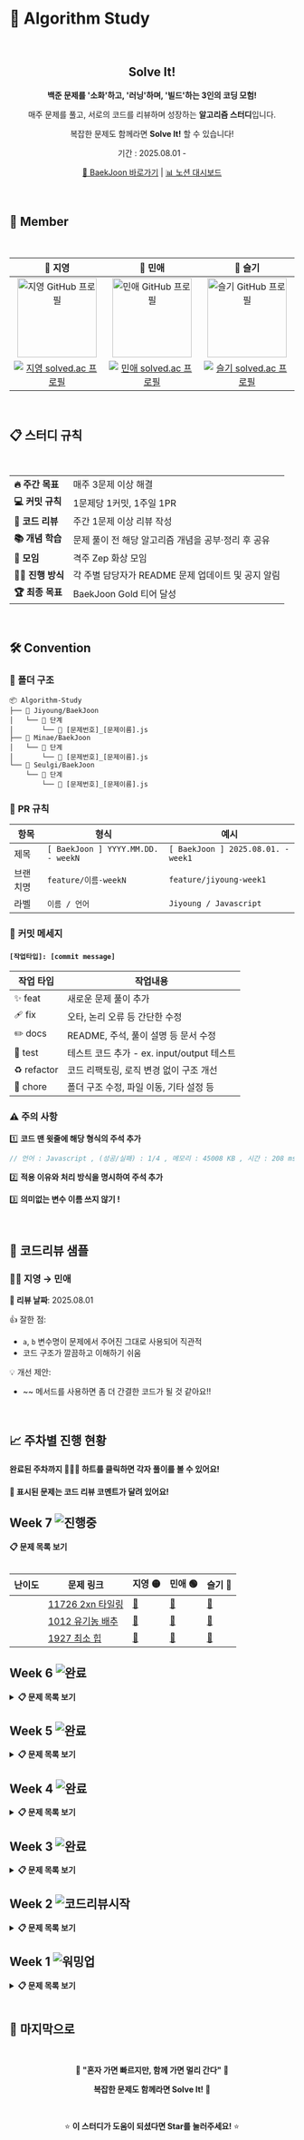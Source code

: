 # 🚀 Algorithm Study

<br>

<div align="center">

## Solve It!

**백준 문제를 '소화'하고, '러닝'하며, '빌드'하는 3인의 코딩 모험!**

매주 문제를 풀고, 서로의 코드를 리뷰하며 성장하는 **알고리즘 스터디**입니다.

복잡한 문제도 함께라면 **Solve It!** 할 수 있습니다!

기간 : 2025.08.01 - <br>

[🎯 BaekJoon 바로가기](https://www.acmicpc.net/step) | [📊 노션 대시보드](https://solve-it.notion.site/solve-it-study)

</div>

<br>

## 👥 Member

<div align="center">

<br>

<table>
  <thead>
    <tr align="center">
      <th>💛 지영</th>
      <th>💚 민애</th>
      <th>💙 슬기</th>
    </tr>
  </thead>
  <tbody>
    <tr align="center">
      <td>
        <a href="https://github.com/ziyoungsRoom">
          <img src="https://github.com/ziyoungsRoom.png" alt="지영 GitHub 프로필" width="140px"  />
        </a>
      </td>
      <td>
        <a href="https://github.com/ydmaad">
          <img src="https://github.com/ydmaad.png" alt="민애 GitHub 프로필" width="140px"  />
        </a>
      </td>
      <td>
        <a href="https://github.com/Sseul-v">
          <img src="https://github.com/Sseul-v.png" alt="슬기 GitHub 프로필" width="140px" />
        </a>
      </td>
    </tr>
    <tr align="center">
      <td>
        <a href="https://solved.ac/ziyoungsroom">
          <img src="http://mazassumnida.wtf/api/mini/generate_badge?boj=ziyoungsRoom" alt="지영 solved.ac 프로필" />
        </a>
      </td>
      <td>
        <a href="https://solved.ac/ydmaad">
          <img src="http://mazassumnida.wtf/api/mini/generate_badge?boj=ydmaad" alt="민애 solved.ac 프로필" />
        </a>
      </td>
      <td>
        <a href="https://solved.ac/sseul_v">
          <img src="http://mazassumnida.wtf/api/mini/generate_badge?boj=Sseul_v" alt="슬기 solved.ac 프로필" />
        </a>
      </td>
    </tr>
  </tbody>
</table>
<br>

</div>

## 📋 스터디 규칙

<br>
  
<table>
  <tr>
    <td><b>🔥 주간 목표</b></td>
    <td>매주 3문제 이상 해결</td>
  </tr>
  <tr>
    <td><b>💻 커밋 규칙</b></td>
    <td>1문제당 1커밋, 1주일 1PR</td>
  </tr>
  <tr>
    <td><b>👥 코드 리뷰</b></td>
    <td>주간 1문제 이상 리뷰 작성</td>
  </tr>
<tr>
  <td><b>📚 개념 학습</b></td>
  <td>문제 풀이 전 해당 알고리즘 개념을 공부·정리 후 공유</td>
</tr>
  <tr>
    <td><b>🎯 모임</b></td>
    <td>격주 Zep 화상 모임</td>
  </tr>
  <tr>
    <td><b>👩‍💻 진행 방식</b></td>
    <td>각 주별 담당자가 README 문제 업데이트 및 공지 알림</td>
  </tr>
  <tr>
    <td><b>🏆 최종 목표</b></td>
    <td>BaekJoon Gold 티어 달성</td>
  </tr>
</table>

</div>

<br>

## 🛠️ Convention

### 📁 **폴더 구조**

```
📦 Algorithm-Study
├── 📂 Jiyoung/BaekJoon
│   └── 📂 단계
│       └── 📄 [문제번호]_[문제이름].js
├── 📂 Minae/BaekJoon
│   └── 📂 단계
│       └── 📄 [문제번호]_[문제이름].js
└── 📂 Seulgi/BaekJoon
    └── 📂 단계
        └── 📄 [문제번호]_[문제이름].js
```

### 💬 **PR 규칙**

| 항목     | 형식                               | 예시                               |
| -------- | ---------------------------------- | ---------------------------------- |
| 제목     | `[ BaekJoon ] YYYY.MM.DD. - weekN` | `[ BaekJoon ] 2025.08.01. - week1` |
| 브랜치명 | `feature/이름-weekN`               | `feature/jiyoung-week1`            |
| 라벨     | `이름 / 언어`                      | `Jiyoung / Javascript`             |

### 🔖 **커밋 메세지**

#### `[작업타입]: [commit message]`

| 작업 타입   | 작업내용                                   |
| ----------- | ------------------------------------------ |
| ✨ feat     | 새로운 문제 풀이 추가                      |
| 🩹 fix      | 오타, 논리 오류 등 간단한 수정             |
| ✏️ docs     | README, 주석, 풀이 설명 등 문서 수정       |
| 🍻 test     | 테스트 코드 추가 - ex. input/output 테스트 |
| ♻️ refactor | 코드 리팩토링, 로직 변경 없이 구조 개선    |
| 🔨 chore    | 폴더 구조 수정, 파일 이동, 기타 설정 등    |

### ⚠️ **주의 사항**

1️⃣ **코드 맨 윗줄에 해당 형식의 주석 추가**

```js
// 언어 : Javascript , (성공/실패) : 1/4 , 메모리 : 45008 KB , 시간 : 208 ms
```

2️⃣ **적용 이유와 처리 방식을 명시하여 주석 추가**

3️⃣ **의미없는 변수 이름 쓰지 않기 !**

<br>

## 💬 코드리뷰 샘플

### 👩‍💻 지영 → 민애

**📅 리뷰 날짜**: 2025.08.01

👍 잘한 점:

- `a`, `b` 변수명이 문제에서 주어진 그대로 사용되어 직관적
- 코드 구조가 깔끔하고 이해하기 쉬움

💡 개선 제안:

- ~~ 메서드를 사용하면 좀 더 간결한 코드가 될 것 같아요!!

<br>

## 📈 주차별 진행 현황

#### 완료된 주차까지 💛💚💙 하트를 클릭하면 각자 풀이를 볼 수 있어요!

#### 💬 표시된 문제는 코드 리뷰 코멘트가 달려 있어요!

## **Week 7** ![진행중](https://img.shields.io/badge/Status-진행중-yellow?style=flat-square&logo=gear)

<!-- <details> -->
<summary><b>📋 문제 목록 보기</b></summary>
  
<br>

|                                난이도                                | 문제 링크                                                 | 지영 🟡 | 민애 🟢 | 슬기 🔵 |
| :------------------------------------------------------------------: | --------------------------------------------------------- | ------- | ------- | ------- |
| <img src="https://static.solved.ac/tier_small/8.svg" width="16px" /> | [11726 2xn 타일링](https://www.acmicpc.net/problem/11726) | [💛](#) | [💚](#) | [💙](#) |
| <img src="https://static.solved.ac/tier_small/9.svg" width="16px" /> | [1012 유기농 배추](https://www.acmicpc.net/problem/1012)  | [💛](#) | [💚](#) | [💙](#) |
| <img src="https://static.solved.ac/tier_small/9.svg" width="16px" /> | [1927 최소 힙](https://www.acmicpc.net/problem/1927)      | [💛](#) | [💚](#) | [💙](#) |

<!-- </details> -->

## **Week 6** ![완료](https://img.shields.io/badge/Status-완료-brightgreen?style=flat-square&logo=check)

<details>
<summary><b>📋 문제 목록 보기</b></summary>
  
<br>

|                                난이도                                | 문제 링크                                                       | 지영 🟡                                                                                               | 민애 🟢 | 슬기 🔵 |
| :------------------------------------------------------------------: | --------------------------------------------------------------- | ----------------------------------------------------------------------------------------------------- | ------- | ------- |
| <img src="https://static.solved.ac/tier_small/8.svg" width="16px" /> | [2606 바이러스](https://www.acmicpc.net/problem/2606)           | [💛](https://github.com/ziyoungsRoom/Algorithm-Study/commit/8ee2a1cc476f22057e378074bfaea3c69b435923) | [💚](#) | [💙](#) |
| <img src="https://static.solved.ac/tier_small/8.svg" width="16px" /> | [9095 1,2,3 더하기](https://www.acmicpc.net/problem/9095)       | [💛](https://github.com/ziyoungsRoom/Algorithm-Study/commit/4aa2c9ab7dfa2349b72e4f97f503e1fc8b9827be) | [💚](#) | [💙](#) |
| <img src="https://static.solved.ac/tier_small/8.svg" width="16px" /> | [11659 구간 합 구하기 4](https://www.acmicpc.net/problem/11659) | [💛](https://github.com/ziyoungsRoom/Algorithm-Study/commit/3b6128fc11dbd6e7e0673fc0ef999c93b0f7f1a9) | [💚](#) | [💙](#) |

</details>

## **Week 5** ![완료](https://img.shields.io/badge/Status-완료-brightgreen?style=flat-square&logo=check)

<details>
<summary><b>📋 문제 목록 보기</b></summary>
  
<br>

|                                난이도                                | 문제 링크                                                  | 지영 🟡                                                                                               | 민애 🟢                                                                                               | 슬기 🔵                                                                                               |
| :------------------------------------------------------------------: | ---------------------------------------------------------- | ----------------------------------------------------------------------------------------------------- | ----------------------------------------------------------------------------------------------------- | ----------------------------------------------------------------------------------------------------- |
| <img src="https://static.solved.ac/tier_small/7.svg" width="16px" /> | [11399 ATM](https://www.acmicpc.net/problem/11399)         | [💛](https://github.com/ziyoungsRoom/Algorithm-Study/commit/61671235ba4a4f62b00d8dc4787cfe62f2c78dad) | [💚](https://github.com/ziyoungsRoom/Algorithm-Study/commit/9e27758e669e51cd0f6ae9ee0b2f5b0a55d47bda) | [💙](https://github.com/ziyoungsRoom/Algorithm-Study/commit/5a9f32bb032a73241c160b5db0b8e37578ef3aa9) |
| <img src="https://static.solved.ac/tier_small/8.svg" width="16px" /> | [1003 피보나치 함수](https://www.acmicpc.net/problem/1003) | [💛](https://github.com/ziyoungsRoom/Algorithm-Study/commit/759f99ae117cd1f0f936919a59886fd6b18beac6) | [💚](https://github.com/ziyoungsRoom/Algorithm-Study/commit/9e31a026bef466a54a6a4e1482b38d44b64c41d6) | [💙](https://github.com/ziyoungsRoom/Algorithm-Study/commit/7fe0d8ddf74ed138f74b92b3f2e94c8f13be2e6e) |
| <img src="https://static.solved.ac/tier_small/8.svg" width="16px" /> | [💬 1463 1로 만들기](https://www.acmicpc.net/problem/1463) | [💛](https://github.com/ziyoungsRoom/Algorithm-Study/commit/b93ffd125d8590c3797cca3d42bd7f4d88714c86) | [💚](https://github.com/ziyoungsRoom/Algorithm-Study/commit/8dd3f4845e5901978c084746f2ec44a5c0faee19) | [💙](https://github.com/ziyoungsRoom/Algorithm-Study/commit/a7193672ca8d1af8ea86a1e335e4236c9179cb3e) |

</details>

## **Week 4** ![완료](https://img.shields.io/badge/Status-완료-brightgreen?style=flat-square&logo=check)

<details>
<summary><b>📋 문제 목록 보기</b></summary>
  
<br>

|                                난이도                                | 문제 링크                                                         | 지영 🟡                                                                                               | 민애 🟢                                                                                               | 슬기 🔵                                                                                               |
| :------------------------------------------------------------------: | ----------------------------------------------------------------- | ----------------------------------------------------------------------------------------------------- | ----------------------------------------------------------------------------------------------------- | ----------------------------------------------------------------------------------------------------- |
| <img src="https://static.solved.ac/tier_small/7.svg" width="16px" /> | [💬 10816 숫자 카드 2](https://www.acmicpc.net/problem/10816)     | [💛](https://github.com/ziyoungsRoom/Algorithm-Study/commit/c8f58855cb4bb6d3d0bede442bbaee7b44b955d0) | [💚](https://github.com/ziyoungsRoom/Algorithm-Study/commit/7601bca3b8851d7d875231b503978ca2e7d2cd99) | [💙](https://github.com/ziyoungsRoom/Algorithm-Study/commit/078797562370233d7727a92ee160a5b51037d71b) |
| <img src="https://static.solved.ac/tier_small/7.svg" width="16px" /> | [10828 스택](https://www.acmicpc.net/problem/10828)               | [💛](https://github.com/ziyoungsRoom/Algorithm-Study/commit/93f63e017aaccabafd9ccb0191542b67d0618a8f) | [💚](https://github.com/ziyoungsRoom/Algorithm-Study/commit/b876218cc2c5937ce3354f1099ca27d3be2c7797) | [💙](https://github.com/ziyoungsRoom/Algorithm-Study/commit/2599b73a915790ea1527e0f740c6d0ebb985315b) |
| <img src="https://static.solved.ac/tier_small/7.svg" width="16px" /> | [10845 큐](https://www.acmicpc.net/problem/10845)                 | [💛](https://github.com/ziyoungsRoom/Algorithm-Study/commit/1bb6f909f70fca411a043d70690384d3e09f52bb) | [💚](https://github.com/ziyoungsRoom/Algorithm-Study/commit/fb790c2de49a11f00b7cb3d3a7e209392fe84a32) | [💙](https://github.com/ziyoungsRoom/Algorithm-Study/commit/ba36fa1c6c57f7ebd040aa73550b38d51c539bb2) |
| <img src="https://static.solved.ac/tier_small/7.svg" width="16px" /> | [💬 11866 요세푸스 문제 0](https://www.acmicpc.net/problem/11866) | [💛](https://github.com/ziyoungsRoom/Algorithm-Study/commit/6dabbd18b2005344c9526cac9a15946f0973d5eb) | [💚](https://github.com/ziyoungsRoom/Algorithm-Study/commit/bfd90a27a0b2446ed4ccf69270bd63c9b64de734) | [💙](https://github.com/ziyoungsRoom/Algorithm-Study/commit/faa96c19751f6f313823ef1a3c04480ee544bd19) |
| <img src="https://static.solved.ac/tier_small/7.svg" width="16px" /> | [💬 1764 듣보잡](https://www.acmicpc.net/problem/1764)            | [💛](https://github.com/ziyoungsRoom/Algorithm-Study/commit/1e8d508313c1bff7ee971aa6ce62a7212958bec4) | [💚](https://github.com/ziyoungsRoom/Algorithm-Study/commit/7ea7970bbbb7489a697eea9234a9b89113fc6f38) | [💙](https://github.com/ziyoungsRoom/Algorithm-Study/commit/1808a04fc87edcf5892cc9583458977cb063521b) |

</details>

## **Week 3** ![완료](https://img.shields.io/badge/Status-완료-brightgreen?style=flat-square&logo=check)

<details>
<summary><b>📋 문제 목록 보기</b></summary>

<br>

|                                난이도                                | 문제 링크                                                          |                                                지영 🟡                                                |                                                민애 🟢                                                |                                                슬기 🔵                                                |
| :------------------------------------------------------------------: | ------------------------------------------------------------------ | :---------------------------------------------------------------------------------------------------: | :---------------------------------------------------------------------------------------------------: | :---------------------------------------------------------------------------------------------------: |
| <img src="https://static.solved.ac/tier_small/6.svg" width="16px" /> | [10814 나이순 정렬](https://www.acmicpc.net/problem/10814)         | [💛](https://github.com/ziyoungsRoom/Algorithm-Study/commit/64312cf2cdba36c4e37db7458915f82b56633a87) | [💚](https://github.com/ziyoungsRoom/Algorithm-Study/commit/0de790286cace19f7fdadbbf5bf5ebce2b1a7cf3) | [💙](https://github.com/ziyoungsRoom/Algorithm-Study/commit/95ac55447b79379283ff705a54abdf63e6ffd137) |
| <img src="https://static.solved.ac/tier_small/6.svg" width="16px" /> | [11650 좌표 정렬하기](https://www.acmicpc.net/problem/11650)       | [💛](https://github.com/ziyoungsRoom/Algorithm-Study/commit/7435e5a841652ce82c80af91ef4424473ae685ae) | [💚](https://github.com/ziyoungsRoom/Algorithm-Study/commit/ef1e8d14246d244f6c9fe31f545c71c1e48f453d) | [💙](https://github.com/ziyoungsRoom/Algorithm-Study/commit/07a458fc321a544dd7e02da0780d02a7ebf223b9) |
| <img src="https://static.solved.ac/tier_small/7.svg" width="16px" /> | [💬 1018 체스판 다시 칠하기](https://www.acmicpc.net/problem/1018) | [💛](https://github.com/ziyoungsRoom/Algorithm-Study/commit/c752aa07c8bab4b8facbd00f2183ae55984e3c56) | [💚](https://github.com/ziyoungsRoom/Algorithm-Study/commit/3b53e0c73b00ffbd97da6199ff281accb8830043) | [💙](https://github.com/ziyoungsRoom/Algorithm-Study/commit/a5d742464a6dec92b8e0643603e7cdf9a0dbedd4) |
| <img src="https://static.solved.ac/tier_small/7.svg" width="16px" /> | [💬 1920 수 찾기](https://www.acmicpc.net/problem/1920)            | [💛](https://github.com/ziyoungsRoom/Algorithm-Study/commit/12d69859588abc0327d1b82b7714084fefab65c8) | [💚](https://github.com/ziyoungsRoom/Algorithm-Study/commit/2d0f0009eed2306e35a9f71fc698115483177ca2) | [💙](https://github.com/ziyoungsRoom/Algorithm-Study/commit/cd6135496224538bb075a3e17db084f80b76f428) |
| <img src="https://static.solved.ac/tier_small/7.svg" width="16px" /> | [2164 카드2](https://www.acmicpc.net/problem/2164)                 | [💛](https://github.com/ziyoungsRoom/Algorithm-Study/commit/35bcca5e9017e4c070ed832d3492a51845030e08) | [💚](https://github.com/ziyoungsRoom/Algorithm-Study/commit/63c0de9c73d6bbfb59a5614d293593c337f06993) | [💙](https://github.com/ziyoungsRoom/Algorithm-Study/commit/6a6af7b7d8a0e9464c77e950a261f7e052286fcf) |
| <img src="https://static.solved.ac/tier_small/7.svg" width="16px" /> | [💬 9012 괄호](https://www.acmicpc.net/problem/9012)               | [💛](https://github.com/ziyoungsRoom/Algorithm-Study/commit/8c7eec09352cc1083f3459f8a09dea749ef935a8) | [💚](https://github.com/ziyoungsRoom/Algorithm-Study/commit/3906009286b90943e95d9fbcfcadaa0d73d847ac) | [💙](https://github.com/ziyoungsRoom/Algorithm-Study/commit/6569fced48964836cf36283026c0032807dc92ee) |

</details>

## **Week 2** ![코드리뷰시작](https://img.shields.io/badge/Special-코드리뷰시작-orange?style=flat-square&logo=message-square)

<details>

<br>
  
<summary><b>📋 문제 목록 보기</b></summary>

|                                난이도                                | 문제 링크                                                               |                                                지영 🟡                                                |                                                민애 🟢                                                |                                                슬기 🔵                                                |
| :------------------------------------------------------------------: | ----------------------------------------------------------------------- | :---------------------------------------------------------------------------------------------------: | :---------------------------------------------------------------------------------------------------: | :---------------------------------------------------------------------------------------------------: |
| <img src="https://static.solved.ac/tier_small/3.svg" width="16px" /> | [4153 직각삼각형](https://www.acmicpc.net/problem/4153)                 | [💛](https://github.com/ziyoungsRoom/Algorithm-Study/commit/44e9979f1d7c120a88a0327ec8110a66b87333b8) | [💚](https://github.com/ziyoungsRoom/Algorithm-Study/commit/3aaa4d738508a2cbeed6482d1794de64d4f80db6) | [💙](https://github.com/ziyoungsRoom/Algorithm-Study/commit/0299f71013f79c653d3dd668eb5c3bdc6ff344ca) |
| <img src="https://static.solved.ac/tier_small/3.svg" width="16px" /> | [💬 30802 웰컴 키트](https://www.acmicpc.net/problem/30802)             | [💛](https://github.com/ziyoungsRoom/Algorithm-Study/commit/2676cfb474539c28caaceab23e1b1b9df41c820e) | [💚](https://github.com/ziyoungsRoom/Algorithm-Study/commit/7ac7b4f85be2f97372b2a088b2fad4c2adc061f5) | [💙](https://github.com/ziyoungsRoom/Algorithm-Study/commit/f1eeead326d7afe9e2dd43e7500321d041e8fdf1) |
| <img src="https://static.solved.ac/tier_small/4.svg" width="16px" /> | [1978 소수 찾기](https://www.acmicpc.net/problem/1978)                  | [💛](https://github.com/ziyoungsRoom/Algorithm-Study/commit/51c54e97fb88fefd9f889d93375a63cf7fd33295) | [💚](https://github.com/ziyoungsRoom/Algorithm-Study/commit/cec1155ba808ad27f7af7f6f8f211322f3f35b04) | [💙](https://github.com/ziyoungsRoom/Algorithm-Study/commit/e0f5b52016368dabd26a8e103c901e20f552c523) |
| <img src="https://static.solved.ac/tier_small/4.svg" width="16px" /> | [2798 블랙잭](https://www.acmicpc.net/problem/2798)                     | [💛](https://github.com/ziyoungsRoom/Algorithm-Study/commit/b5ef60b4baceb7c77295d8052ccb8c39e5392837) | [💚](https://github.com/ziyoungsRoom/Algorithm-Study/commit/4bfe2d43df4812592c0540239c8c86c989976b37) | [💙](https://github.com/ziyoungsRoom/Algorithm-Study/commit/11e2b42fb7cf3b26b8677c8869e97421eb851265) |
| <img src="https://static.solved.ac/tier_small/5.svg" width="16px" /> | [1259 팰린드롬수](https://www.acmicpc.net/problem/1259)                 | [💛](https://github.com/ziyoungsRoom/Algorithm-Study/commit/455a62e849dfa0722bf1cdd007ec26886ed3e728) | [💚](https://github.com/ziyoungsRoom/Algorithm-Study/commit/e344a7b046a4f805a36f4e116730f813d1e3e0a6) | [💙](https://github.com/ziyoungsRoom/Algorithm-Study/commit/7950ad13a29ffad533ddcc7cf59652e0a925d403) |
| <img src="https://static.solved.ac/tier_small/5.svg" width="16px" /> | [1546 평균](https://www.acmicpc.net/problem/1546)                       | [💛](https://github.com/ziyoungsRoom/Algorithm-Study/commit/efa180a98d458c62e0d74aa72c7513d12acf9429) | [💚](https://github.com/ziyoungsRoom/Algorithm-Study/commit/988f90fefd824a702375a076ece9edf4528b10e6) | [💙](https://github.com/ziyoungsRoom/Algorithm-Study/commit/d1989ee21a21a28bd1d145950bb42e684b7e84ea) |
| <img src="https://static.solved.ac/tier_small/5.svg" width="16px" /> | [💬 2609 최대공약수와 최소공배수](https://www.acmicpc.net/problem/2609) | [💛](https://github.com/ziyoungsRoom/Algorithm-Study/commit/8ebcf8f0372f281a3f8c254ea1afb9489339b33c) | [💚](https://github.com/ziyoungsRoom/Algorithm-Study/commit/29dae5affe69d7a002c59e602a39087333a74d03) | [💙](https://github.com/ziyoungsRoom/Algorithm-Study/commit/36389a50037bc7199623321d4cf444e030988401) |
| <img src="https://static.solved.ac/tier_small/5.svg" width="16px" /> | [11050 이항 계수1](https://www.acmicpc.net/problem/11050)               | [💛](https://github.com/ziyoungsRoom/Algorithm-Study/commit/78f8bf2bc87889113e4e48fe4b3ed1cf1d3c6ee0) | [💚](https://github.com/ziyoungsRoom/Algorithm-Study/commit/089c48f58bdbc19e761e321caec1f99f50eafdf7) | [💙](https://github.com/ziyoungsRoom/Algorithm-Study/commit/ad119827d33310c489756e34f910ae9300f660f9) |
| <img src="https://static.solved.ac/tier_small/6.svg" width="16px" /> | [💬 1181 단어 정렬](https://www.acmicpc.net/problem/1181)               | [💛](https://github.com/ziyoungsRoom/Algorithm-Study/commit/79fc1a15764beae6bf6de26f5556799115fd48b0) | [💚](https://github.com/ziyoungsRoom/Algorithm-Study/commit/398fe62d9f321af617aa6286da0db7606bd2a148) | [💙](https://github.com/ziyoungsRoom/Algorithm-Study/commit/dbb56dc02da8386fa5333bbe93acf0a5d5915a4d) |
| <img src="https://static.solved.ac/tier_small/6.svg" width="16px" /> | [2751 수 정렬하기2](https://www.acmicpc.net/problem/2751)               | [💛](https://github.com/ziyoungsRoom/Algorithm-Study/commit/71d79223f460fff8de3a6a9ef84b0d662be55eb6) | [💚](https://github.com/ziyoungsRoom/Algorithm-Study/commit/bf58fc1f2e9e6657be67fd7eaafbd887f019e2bc) | [💙](https://github.com/ziyoungsRoom/Algorithm-Study/commit/b9cb715730b232f99c0c41da2d679058b2d2b9db) |

</details>

## **Week 1** ![워밍업](https://img.shields.io/badge/Special-워밍업-blue?style=flat-square&logo=thermometer)

<details>

<br>

<summary><b>📋 문제 목록 보기</b></summary>

|                                난이도                                 | 문제 링크                                                    |                                                지영 🟡                                                |                                                민애 🟢                                                |                                                슬기 🔵                                                |
| :-------------------------------------------------------------------: | ------------------------------------------------------------ | :---------------------------------------------------------------------------------------------------: | :---------------------------------------------------------------------------------------------------: | :---------------------------------------------------------------------------------------------------: |
| <img src="https://static.solved.ac/tier_small/s1.svg" width="16px" /> | [1008 A/B](https://www.acmicpc.net/problem/1008)             | [💛](https://github.com/ziyoungsRoom/Algorithm-Study/commit/3fda225a2693e2c757d2f209de4a66ff58f2d9fa) | [💚](https://github.com/ziyoungsRoom/Algorithm-Study/commit/9b555fa73c224edc4c463ee59eb700937adcd3a1) | [💙](https://github.com/ziyoungsRoom/Algorithm-Study/commit/90182ed818f09cceda6e8bd028ed34923eade8c1) |
| <img src="https://static.solved.ac/tier_small/s1.svg" width="16px" /> | [1330 두 수 비교하기](https://www.acmicpc.net/problem/1330)  | [💛](https://github.com/ziyoungsRoom/Algorithm-Study/commit/1512314e1b1225d0ba1bee69a24acaedc249814c) | [💚](https://github.com/ziyoungsRoom/Algorithm-Study/commit/17a8d64b6e257765f97af88de2780f0988d3b450) | [💙](https://github.com/ziyoungsRoom/Algorithm-Study/commit/be8669413e38853b37483c856daff218330cb874) |
| <img src="https://static.solved.ac/tier_small/s1.svg" width="16px" /> | [2438 별 찍기-1](https://www.acmicpc.net/problem/2438)       | [💛](https://github.com/ziyoungsRoom/Algorithm-Study/commit/bb329853c9767749f05e335f2208d389715dfa59) | [💚](https://github.com/ziyoungsRoom/Algorithm-Study/commit/fca011212654436c26fcafbf601a401da177ff57) | [💙](https://github.com/ziyoungsRoom/Algorithm-Study/commit/4404fc29e0d64a56c52091b6714a4cc7e9efe7a1) |
| <img src="https://static.solved.ac/tier_small/s1.svg" width="16px" /> | [2557 Hello World](https://www.acmicpc.net/problem/2557)     | [💛](https://github.com/ziyoungsRoom/Algorithm-Study/commit/790eeb2bfa8815088f21165af3a1b57afbae4ff9) | [💚](https://github.com/ziyoungsRoom/Algorithm-Study/commit/c95f5b7a55bb538e1ef72bf72a778b719e0e54ac) | [💙](https://github.com/ziyoungsRoom/Algorithm-Study/commit/1cd9a6deb87cbacbe4754f6cc29dd5c3b3106c28) |
| <img src="https://static.solved.ac/tier_small/s1.svg" width="16px" /> | [2739 구구단](https://www.acmicpc.net/problem/2739)          | [💛](https://github.com/ziyoungsRoom/Algorithm-Study/commit/2b56c83798e3b9fece1c766eaa9ff742803af87e) | [💚](https://github.com/ziyoungsRoom/Algorithm-Study/commit/3d22b99043518a2cafe349ee7c15d6d0dc70e219) | [💙](https://github.com/ziyoungsRoom/Algorithm-Study/commit/70f247e1bf4524310579c1fbd537f964914782b7) |
| <img src="https://static.solved.ac/tier_small/s1.svg" width="16px" /> | [10869 사칙연산](https://www.acmicpc.net/problem/10869)      | [💛](https://github.com/ziyoungsRoom/Algorithm-Study/commit/2a2fb43e3f57f7dd68de7c6d2bff7139446fbd86) | [💚](https://github.com/ziyoungsRoom/Algorithm-Study/commit/5c9fd46f54e4cf67e8c35485433311aa8f2289d2) | [💙](https://github.com/ziyoungsRoom/Algorithm-Study/commit/a2413ee1b2e692f335569bae501fb48fcdc53dc6) |
| <img src="https://static.solved.ac/tier_small/s1.svg" width="16px" /> | [10950 A+B-3](https://www.acmicpc.net/problem/10950)         | [💛](https://github.com/ziyoungsRoom/Algorithm-Study/commit/705bc44645200fcd6dfcb5ea0e29dae3fdd8649e) | [💚](https://github.com/ziyoungsRoom/Algorithm-Study/commit/4357b1a010937095850e0ee6c589ba886f8882e6) | [💙](https://github.com/ziyoungsRoom/Algorithm-Study/commit/c4b0bb378d9792e5de914d66575bded5e8f33a50) |
| <img src="https://static.solved.ac/tier_small/s1.svg" width="16px" /> | [10951 A+B-4](https://www.acmicpc.net/problem/10951)         | [💛](https://github.com/ziyoungsRoom/Algorithm-Study/commit/4ebf9f052d4de192ded1609a792ff4a9ca250acb) | [💚](https://github.com/ziyoungsRoom/Algorithm-Study/commit/3f700c67692ccd8e74171075931bd31d86e14000) | [💙](https://github.com/ziyoungsRoom/Algorithm-Study/commit/334a73c0b8d4a92696cdcd0e55f5ebd8f308bd20) |
| <img src="https://static.solved.ac/tier_small/s1.svg" width="16px" /> | [10952 A+B-5](https://www.acmicpc.net/problem/10952)         | [💛](https://github.com/ziyoungsRoom/Algorithm-Study/commit/56654caf5e82765c0ed42887005dc6d69ec7e7f8) | [💚](https://github.com/ziyoungsRoom/Algorithm-Study/commit/0a64e922506c6bb22f42f38362ffa09ffd9e8a2e) | [💙](https://github.com/ziyoungsRoom/Algorithm-Study/commit/f34507eadf093fe8e856db51b7f6284b427059fd) |
| <img src="https://static.solved.ac/tier_small/s1.svg" width="16px" /> | [11654 아스키코드](https://www.acmicpc.net/problem/11654)    | [💛](https://github.com/ziyoungsRoom/Algorithm-Study/commit/b5b1673daff2df69436ecbcd5082a40f2f1434c6) | [💚](https://github.com/ziyoungsRoom/Algorithm-Study/commit/4f73f1655028a54a116c1ca66c69e25ef26ffd05) | [💙](https://github.com/ziyoungsRoom/Algorithm-Study/commit/fc58c36e74dd8f04ce35a0dae459944d82ffa820) |
| <img src="https://static.solved.ac/tier_small/s1.svg" width="16px" /> | [25083 새싹](https://www.acmicpc.net/problem/25083)          | [💛](https://github.com/ziyoungsRoom/Algorithm-Study/commit/da5ac7d655ba183b95b4c94104496a2858603da0) | [💚](https://github.com/ziyoungsRoom/Algorithm-Study/commit/fa72743b403dedd1e2b32408b806da45963accd5) | [💙](https://github.com/ziyoungsRoom/Algorithm-Study/commit/5b940fdfbb1f8438fe35b5a2c4e933f5d43a30d9) |
| <img src="https://static.solved.ac/tier_small/s1.svg" width="16px" /> | [27866 문자와 문자열](https://www.acmicpc.net/problem/27866) | [💛](https://github.com/ziyoungsRoom/Algorithm-Study/commit/7c335fa0fb936db15f8c172177b01cab5e2a0c4a) | [💚](https://github.com/ziyoungsRoom/Algorithm-Study/commit/a2475de1799572037929a3e1a20a8fed03124553) | [💙](https://github.com/ziyoungsRoom/Algorithm-Study/commit/9128af81de6f3f1f4a542386505178c5b8fc31ff) |
| <img src="https://static.solved.ac/tier_small/2.svg" width="16px" />  | [11720 숫자의 합](https://www.acmicpc.net/problem/11720)     | [💛](https://github.com/ziyoungsRoom/Algorithm-Study/commit/f9bd06af409bc484500902f69e2b0bf103361fa2) | [💚](https://github.com/ziyoungsRoom/Algorithm-Study/commit/a009924cdd2f6f4692a896df1cb361e476fb2f74) | [💙](https://github.com/ziyoungsRoom/Algorithm-Study/commit/3058547ef90e64077434921c6aa6052ea91b5b3b) |
| <img src="https://static.solved.ac/tier_small/3.svg" width="16px" />  | [2562 최댓값](https://www.acmicpc.net/problem/2562)          | [💛](https://github.com/ziyoungsRoom/Algorithm-Study/commit/598db555ac70bfca245dc1bc415c3675c1d42248) | [💚](https://github.com/ziyoungsRoom/Algorithm-Study/commit/c0cc316d413e0e932715fdaf9f75c816d99febf8) | [💙](https://github.com/ziyoungsRoom/Algorithm-Study/commit/4940e64c8dff0470dcbdbfd4b8ba8b4640da7f52) |
| <img src="https://static.solved.ac/tier_small/3.svg" width="16px" />  | [10818 최소, 최대](https://www.acmicpc.net/problem/10818)    | [💛](https://github.com/ziyoungsRoom/Algorithm-Study/commit/11007880d5f641278fb1e0735581d8d13dff221e) | [💚](https://github.com/ziyoungsRoom/Algorithm-Study/commit/f9c3504af4208f85d2df2f19aad301e74ae55412) | [💙](https://github.com/ziyoungsRoom/Algorithm-Study/commit/412a26d4b20076d84e73c41bdb9ecd797672ef08) |
| <img src="https://static.solved.ac/tier_small/4.svg" width="16px" />  | [2675 문자열 반복](https://www.acmicpc.net/problem/2675)     | [💛](https://github.com/ziyoungsRoom/Algorithm-Study/commit/2d0a56b0b2bc35e8a36ad365059452de295a5c64) | [💚](https://github.com/ziyoungsRoom/Algorithm-Study/commit/19528aa6056bc8104b68968ecd0c4a7359ebb7c4) | [💙](https://github.com/ziyoungsRoom/Algorithm-Study/commit/3338cc0077c42891a4a579115674aa4e59273116) |

</details>

<br>

## 🎉 마지막으로

<div align="center">
  
<br>
  
**🌟 "혼자 가면 빠르지만, 함께 가면 멀리 간다" 🌟**

**복잡한 문제도 함께라면 Solve It! 💪**

<br>

⭐ **이 스터디가 도움이 되셨다면 Star를 눌러주세요!** ⭐

</div>
